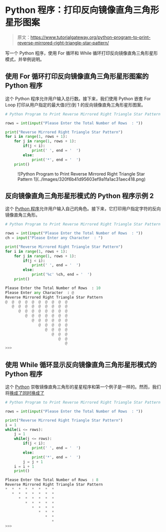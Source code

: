 # Python 程序：打印反向镜像直角三角形星形图案

> 原文：<https://www.tutorialgateway.org/python-program-to-print-reverse-mirrored-right-triangle-star-pattern/>

写一个 Python 程序，使用 For 循环和 While 循环打印反向镜像直角三角形星形模式，并举例说明。

## 使用 For 循环打印反向镜像直角三角形星形图案的 Python 程序

这个 Python 程序允许用户输入总行数。接下来，我们使用 Python 嵌套 For Loop 打印从用户指定的最大值(行)到 1 的反向镜像直角三角形星形图案。

```py
# Python Program to Print Reverse Mirrored Right Triangle Star Pattern

rows = int(input("Please Enter the Total Number of Rows  : "))

print("Reverse Mirrored Right Triangle Star Pattern") 
for i in range(1, rows + 1):
    for j in range(1, rows + 1):
        if(j < i):
            print(' ', end = '  ')
        else:
            print('*', end = '  ')
    print()
```

<figure class="wp-block-image">![Python Program to Print Reverse Mirrored Right Triangle Star Pattern 1](../Images/320f6b41d95603ef9a1fa1ac31aec418.png)</figure>

## 反向镜像直角三角形星形模式的 Python 程序示例 2

这个 [Python 程序](https://www.tutorialgateway.org/python-programming-examples/)允许用户输入自己的角色。接下来，它打印用户指定字符的反向镜像直角三角形。

```py
# Python Program to Print Reverse Mirrored Right Triangle Star Pattern

rows = int(input("Please Enter the Total Number of Rows  : "))
ch = input("Please Enter any Character  : ")

print("Reverse Mirrored Right Triangle Star Pattern") 
for i in range(1, rows + 1):
    for j in range(1, rows + 1):
        if(j < i):
            print(' ', end = '  ')
        else:
            print('%c' %ch, end = '  ')
    print()
```

```py
Please Enter the Total Number of Rows  : 10
Please Enter any Character  : @
Reverse Mirrored Right Triangle Star Pattern
@  @  @  @  @  @  @  @  @  @  
   @  @  @  @  @  @  @  @  @  
      @  @  @  @  @  @  @  @  
         @  @  @  @  @  @  @  
            @  @  @  @  @  @  
               @  @  @  @  @  
                  @  @  @  @  
                     @  @  @  
                        @  @  
                           @  
>>> 
```

## 使用 While 循环显示反向镜像直角三角形星形模式的 Python 程序

这个 [Python](https://www.tutorialgateway.org/python-tutorial/) 崇敬镜像直角三角形的星星程序和第一个例子是一样的。然而，我们将[换成了](https://www.tutorialgateway.org/python-for-loop/)[同时换成了](https://www.tutorialgateway.org/python-while-loop/)

```py
# Python Program to Print Reverse Mirrored Right Triangle Star Pattern

rows = int(input("Please Enter the Total Number of Rows  : "))

print("Reverse Mirrored Right Triangle Star Pattern")
i = 1
while(i <= rows):
    j = 1
    while(j <= rows):
        if(j < i):
            print(' ', end = '  ')
        else:
            print('*', end = '  ')
        j = j + 1
    i = i + 1
    print()
```

```py
Please Enter the Total Number of Rows  : 8
Reverse Mirrored Right Triangle Star Pattern
*  *  *  *  *  *  *  *  
   *  *  *  *  *  *  *  
      *  *  *  *  *  *  
         *  *  *  *  *  
            *  *  *  *  
               *  *  *  
                  *  *  
                     *  
>>> 
```